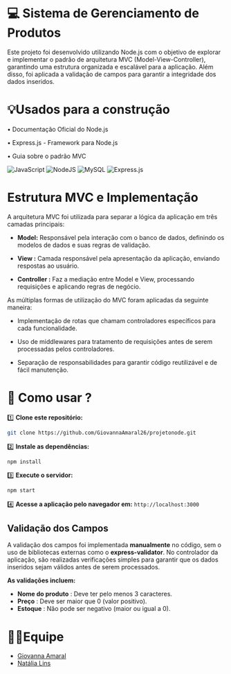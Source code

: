 # 💻 Sistema de Gerenciamento de Produtos
Este projeto foi desenvolvido utilizando Node.js com o objetivo de explorar e implementar o padrão de arquitetura MVC (Model-View-Controller), garantindo uma estrutura organizada e escalável para a aplicação. Além disso, foi aplicada a validação de campos para garantir a integridade dos dados inseridos.

 # 💡Usados para a construção

• Documentação Oficial do Node.js

• Express.js - Framework para Node.js

• Guia sobre o padrão MVC

![JavaScript](https://img.shields.io/badge/javascript-%23323330.svg?style=for-the-badge&logo=javascript&logoColor=%23F7DF1E)  ![NodeJS](https://img.shields.io/badge/node.js-6DA55F?style=for-the-badge&logo=node.js&logoColor=white) ![MySQL](https://img.shields.io/badge/mysql-4479A1.svg?style=for-the-badge&logo=mysql&logoColor=white) ![Express.js](https://img.shields.io/badge/express.js-%23404d59.svg?style=for-the-badge&logo=express&logoColor=%2361DAFB)

# Estrutura MVC e Implementação

A arquitetura MVC foi utilizada para separar a lógica da aplicação em três camadas principais:

- **Model:** Responsável pela interação com o banco de dados, definindo os modelos de dados e suas regras de validação.

- **View  :** Camada responsável pela apresentação da aplicação, enviando respostas ao usuário.

- **Controller :** Faz a mediação entre Model e View, processando requisições e aplicando regras de negócio.

As múltiplas formas de utilização do MVC foram aplicadas da seguinte maneira:

- Implementação de rotas que chamam controladores específicos para cada funcionalidade.

- Uso de middlewares para tratamento de requisições antes de serem processadas pelos controladores.

- Separação de responsabilidades para garantir código reutilizável e de fácil manutenção.

# 🧠 Como usar ?

1️⃣ **Clone este repositório:**
 ```bash
git clone https://github.com/GiovannaAmaral26/projetonode.git
```
2️⃣ **Instale as dependências:**
 ```
npm install
```

3️⃣ **Execute o servidor:**
 ```bash
npm start
```

4️⃣ **Acesse a aplicação pelo navegador em:** ``` http://localhost:3000 ```

## Validação dos Campos

A validação dos campos foi implementada **manualmente** no código, sem o uso de bibliotecas externas como o **express-validator**. No controlador da aplicação, são realizadas verificações simples para garantir que os dados inseridos sejam válidos antes de serem processados.

**As validações incluem:**

- **Nome do produto** : Deve ter pelo menos 3 caracteres.
- **Preço** : Deve ser maior que 0 (valor positivo).
- **Estoque** : Não pode ser negativo (maior ou igual a 0).



# 👩‍💻Equipe
- [Giovanna Amaral](https://github.com/GiovannaAmaral26)
- [Natália Lins](https://github.com/natalia-lins)
